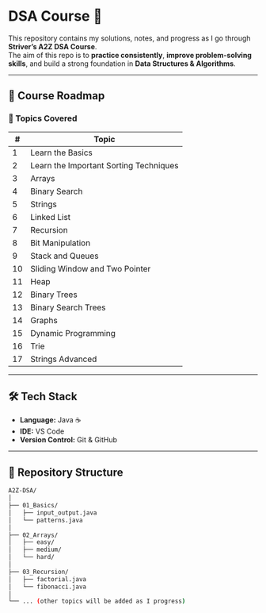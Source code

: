 # DSA Course 🚀  

This repository contains my solutions, notes, and progress as I go through **Striver’s A2Z DSA Course**.  
The aim of this repo is to **practice consistently**, **improve problem-solving skills**, and build a strong foundation in **Data Structures & Algorithms**.  

---

## 📌 Course Roadmap  
### 📘 Topics Covered 

| #  | Topic                             |
|----|-----------------------------------|
| 1  | Learn the Basics                  |
| 2  | Learn the Important Sorting Techniques |
| 3  | Arrays                            |
| 4  | Binary Search                     |
| 5  | Strings                           |
| 6  | Linked List                       |
| 7  | Recursion                         |
| 8  | Bit Manipulation                  |
| 9  | Stack and Queues                  |
| 10 | Sliding Window and Two Pointer    |
| 11 | Heap                              |
| 12 | Binary Trees                      |
| 13 | Binary Search Trees               |
| 14 | Graphs                            |
| 15 | Dynamic Programming               |
| 16 | Trie                              |
| 17 | Strings Advanced                  |

---

## 🛠️ Tech Stack  
- **Language:** Java ☕  
- **IDE:** VS Code  
- **Version Control:** Git & GitHub  

---

## 📂 Repository Structure  

```bash
A2Z-DSA/
│
├── 01_Basics/
│   ├── input_output.java
│   └── patterns.java
│
├── 02_Arrays/
│   ├── easy/
│   ├── medium/
│   └── hard/
│
├── 03_Recursion/
│   ├── factorial.java
│   └── fibonacci.java
│
└── ... (other topics will be added as I progress)
